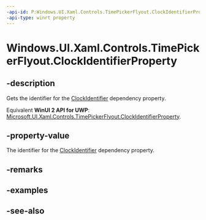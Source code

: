 ```yaml
---
-api-id: P:Windows.UI.Xaml.Controls.TimePickerFlyout.ClockIdentifierProperty
-api-type: winrt property
---
```


<!-- Property syntax
public Windows.UI.Xaml.DependencyProperty ClockIdentifierProperty { get; }
-->

# Windows.UI.Xaml.Controls.TimePickerFlyout.ClockIdentifierProperty

## -description
Gets the identifier for the [ClockIdentifier](timepickerflyout_clockidentifier.md) dependency property.

Equivalent **WinUI 2 API for UWP**: [Microsoft.UI.Xaml.Controls.TimePickerFlyout.ClockIdentifierProperty](/windows/winui/api/microsoft.ui.xaml.controls.timepickerflyout.clockidentifierproperty).

## -property-value
The identifier for the [ClockIdentifier](timepickerflyout_clockidentifier.md) dependency property.

## -remarks

## -examples

## -see-also
